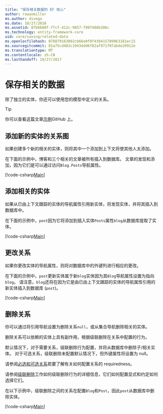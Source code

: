```yaml
---
title: "保存相关数据的 EF 核心"
author: rowanmiller
ms.author: divega
ms.date: 10/27/2016
ms.assetid: 07b6680f-ffcf-412c-9857-f997486b386c
ms.technology: entity-framework-core
uid: core/saving/related-data
ms.openlocfilehash: 078879163002cb66e0f0f439415789963181ec15
ms.sourcegitcommit: 01a75cd483c1943ddd6f82af971f07abde20912e
ms.translationtype: MT
ms.contentlocale: zh-CN
ms.lasthandoff: 10/27/2017
---
```

# <a name="saving-related-data"></a>保存相关的数据

除了独立的实体，你还可以使用您的模型中定义的关系。

> [!TIP]  
> 你可以查看这篇文章[示例](https://github.com/aspnet/EntityFramework.Docs/tree/master/samples/core/Saving/Saving/RelatedData/)GitHub 上。

## <a name="adding-a-graph-of-new-entities"></a>添加新的实体的关系图

如果创建多个新的相关的实体，则将其中一个添加到上下文将使其他人太添加。

在下面的示例中，博客和三个相关的文章被所有插入到数据库。 文章的发现和添加，因为它们是可以通过访问`Blog.Posts`导航属性。

[!code-csharp[Main](../../../samples/core/Saving/Saving/RelatedData/Sample.cs#AddingGraphOfEntities)]

## <a name="adding-a-related-entity"></a>添加相关的实体

如果从已由上下文跟踪的实体的导航属性引用新实体，将发现实体，并将其插入到数据库中。

在下面的示例中，`post`因为它将添加到插入实体`Posts`属性`blog`从数据库提取了实体。

[!code-csharp[Main](../../../samples/core/Saving/Saving/RelatedData/Sample.cs#AddingRelatedEntity)]

## <a name="changing-relationships"></a>更改关系

如果你更改实体的导航属性，则将对数据库中的外键列进行相应的更改。

在下面的示例中，`post`更新实体属于新`blog`实体因为其`Blog`导航属性设置为指向`blog`。 请注意，`blog`还将在因为它是由已由上下文跟踪的实体的导航属性引用的新实体插入到数据库 (`post`)。

[!code-csharp[Main](../../../samples/core/Saving/Saving/RelatedData/Sample.cs#ChangingRelationships)]

## <a name="removing-relationships"></a>删除关系

你可以通过将引用导航设置为删除关系`null`，或从集合导航删除相关的实体。

删除关系可以依赖的实体上具有副作用，根据级联删除在关系中配置的行为。

默认情况下，对于需要关系，级联删除行为配置，并将从数据库中删除子/相关实体。 对于可选关系，级联删除未配置默认情况下，但外键属性将设置为 null。

请参阅[必选和可选关系](../modeling/relationships.md#required-and-optional-relationships)若要了解有关如何配置关系的 requiredness。

请参阅[级联删除](cascade-delete.md)工作如何级联删除行为的详细信息，它们如何配置显式和约定如何选择它们。

在以下示例中，级联删除之间的关系在配置`Blog`和`Post`，因此`post`从数据库中删除实体。

[!code-csharp[Main](../../../samples/core/Saving/Saving/RelatedData/Sample.cs#RemovingRelationships)]
